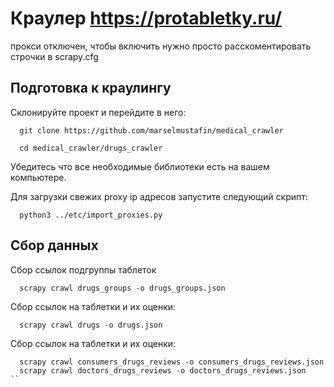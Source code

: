 # Краулер https://protabletky.ru/

прокси отключен, чтобы включить нужно просто расскоментировать строчки в scrapy.cfg

## Подготовка к краулингу

Склонируйте проект и перейдите в него:
```
  git clone https://github.com/marselmustafin/medical_crawler

  cd medical_crawler/drugs_crawler
```

Убедитесь что все необходимые библиотеки есть на вашем компьютере.

Для загрузки свежих proxy ip адресов запустите следующий скрипт:
```
  python3 ../etc/import_proxies.py
```

## Сбор данных

Сбор ссылок подгруппы таблеток
```
  scrapy crawl drugs_groups -o drugs_groups.json
```

Сбор ссылок на таблетки и их оценки:
```
  scrapy crawl drugs -o drugs.json
```

Сбор ссылок на таблетки и их оценки:
```
  scrapy crawl consumers_drugs_reviews -o consumers_drugs_reviews.json
  scrapy crawl doctors_drugs_reviews -o doctors_drugs_reviews.json
``
